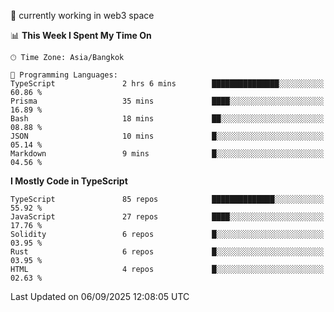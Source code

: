 🔭 currently working in web3 space

<!--START_SECTION:waka-->
📊 **This Week I Spent My Time On** 

```text
🕑︎ Time Zone: Asia/Bangkok

💬 Programming Languages: 
TypeScript               2 hrs 6 mins        ███████████████░░░░░░░░░░   60.86 % 
Prisma                   35 mins             ████░░░░░░░░░░░░░░░░░░░░░   16.89 % 
Bash                     18 mins             ██░░░░░░░░░░░░░░░░░░░░░░░   08.88 % 
JSON                     10 mins             █░░░░░░░░░░░░░░░░░░░░░░░░   05.14 % 
Markdown                 9 mins              █░░░░░░░░░░░░░░░░░░░░░░░░   04.56 % 
```

**I Mostly Code in TypeScript** 

```text
TypeScript               85 repos            ██████████████░░░░░░░░░░░   55.92 % 
JavaScript               27 repos            ████░░░░░░░░░░░░░░░░░░░░░   17.76 % 
Solidity                 6 repos             █░░░░░░░░░░░░░░░░░░░░░░░░   03.95 % 
Rust                     6 repos             █░░░░░░░░░░░░░░░░░░░░░░░░   03.95 % 
HTML                     4 repos             █░░░░░░░░░░░░░░░░░░░░░░░░   02.63 % 
```




 Last Updated on 06/09/2025 12:08:05 UTC
<!--END_SECTION:waka-->
